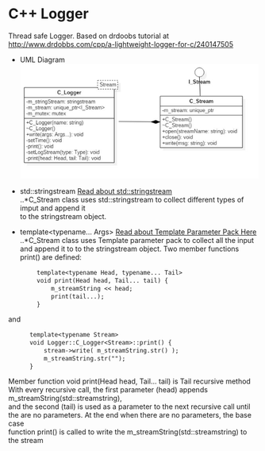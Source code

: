# C++ Logger
Thread safe Logger.
Based on drdoobs tutorial at http://www.drdobbs.com/cpp/a-lightweight-logger-for-c/240147505

* UML Diagram  
![alt text](wiki/Logger.jpg)

* std::stringstream [Read about std::stringstream](http://www.cplusplus.com/reference/sstream/stringstream/stringstream/)  
..*C_Stream class uses std::stringstream to collect different types of imput and append it   
to the stringstream object.
*  template<typename... Args>  [Read about Template Parameter Pack Here]( http://en.cppreference.com/w/cpp/language/parameter_pack)  
..*C_Stream class uses Template parameter pack to collect all the input and append it to
to the stringstream object. Two member functions print() are defined:
```
        template<typename Head, typename... Tail>
        void print(Head head, Tail... tail) {
            m_streamString << head;
            print(tail...);
        }
```
and  
```
      template<typename Stream>
      void Logger::C_Logger<Stream>::print() {
          stream->write( m_streamString.str() );
          m_streamString.str("");
      }
```
Member function void print(Head head, Tail... tail) is Tail recursive method  
With every recursive call, the first parameter (head) appends m_streamString(std::streamstring),  
and the second (tail) is used as a parameter to the next recursive call until  
the are no parameters. At the end when there are no parameters, the base case  
function print() is called to write the m_streamString(std::streamstring) to the stream 
